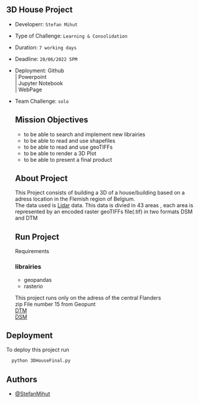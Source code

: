 ## 3D House Project  
- Developerr: `Stefan Mihut`  
- Type of Challenge: `Learning & Consolidation`  
- Duration: ` 7 working days `  
- Deadline: `20/06/2022 5PM`
- Deployment: Github  
            | Powerpoint  
            | Jupyter Notebook  
            | WebPage  
- Team Challenge: `solo`  
  
  ## Mission Objectives  
  - to be able to search and implement new librairies  
  - to be able to read and use shapefiles  
  - to be able to read and use geoTIFFs  
  - to be able to render a 3D Plot
  - to be able to present a final product  
  ## About Project  
  This Project consists of building a 3D of a house/building based on a adress location  in the Flemish region of Belgium.  
  The data used is [Lidar](https://fr.wikipedia.org/wiki/Lidar) data. This data is divied in 43 areas , each area is represented by an encoded raster geoTIFFs file(.tif) in two formats DSM and DTM  
    
  ## Run Project 
  Requirements  
  ### librairies  
  - geopandas  
  - rasterio  

  This project runs only on the adress of the central Flanders  
  zip File number 15 from Geopunt  
  [DTM](http://www.geopunt.be/download?container=dhm-vlaanderen-ii-dtm-raster-1m&title=Digitaal%20Hoogtemodel%20Vlaanderen%20II,%20DTM,%20raster,%201m)  
  [DSM](http://www.geopunt.be/download?container=dhm-vlaanderen-ii-dsm-raster-1m&title=Digitaal%20Hoogtemodel%20Vlaanderen%20II,%20DSM,%20raster,%201m)






  
## Deployment

To deploy this project run

```bash
  python 3DHouseFinal.py  
```


## Authors

- [@StefanMihut](https://github.com/StefanMihut)

